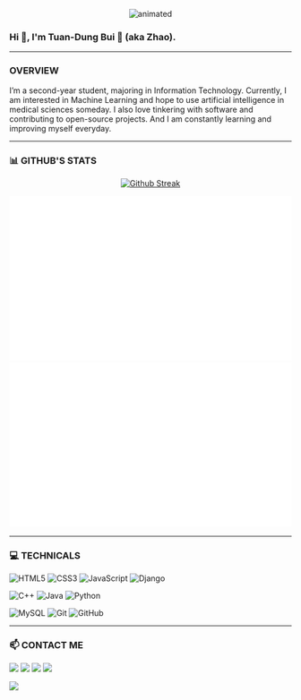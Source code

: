 <p align="center">
  <img src="https://user-images.githubusercontent.com/48708971/199606417-6b92039e-002f-4ecd-82e1-401283c19481.gif" alt="animated" />
</p>

### Hi 👋, I'm Tuan-Dung Bui 🌱 (aka Zhao).
----

### OVERVIEW
I’m a second-year student, majoring in Information Technology.
Currently, I am interested in Machine Learning and hope to use artificial intelligence in medical sciences someday.
I also love tinkering with software and contributing to open-source projects. And I am constantly learning and
improving myself everyday.

----
### :bar_chart: GITHUB'S STATS

<p align="center">
  <a href="https://github.com/zhaospei"><img height="40%" alt="Github Streak" src="https://github-readme-streak-stats.herokuapp.com?user=zhaospei&theme=flag-india&hide_border=true"></a>
</p>

<p align="center">
<img src="https://github.com/zhaospei/github-stats/blob/master/generated/overview.svg">
<img src="https://github.com/zhaospei/github-stats/blob/master/generated/languages.svg">
</p>

---
### :computer: TECHNICALS
![HTML5](https://img.shields.io/badge/html5-%23E34F26.svg?style=for-the-badge&logo=html5&logoColor=white)
![CSS3](https://img.shields.io/badge/css3-%231572B6.svg?style=for-the-badge&logo=css3&logoColor=white)
![JavaScript](https://img.shields.io/badge/javascript-%23323330.svg?style=for-the-badge&logo=javascript&logoColor=%23F7DF1E)
![Django](https://img.shields.io/badge/django-%23092E20.svg?style=for-the-badge&logo=django&logoColor=white)

![C++](https://img.shields.io/badge/c++-%2300599C.svg?style=for-the-badge&logo=c%2B%2B&logoColor=white)
![Java](https://img.shields.io/badge/java-%23ED8B00.svg?style=for-the-badge&logo=java&logoColor=white)
![Python](https://img.shields.io/badge/python-3670A0?style=for-the-badge&logo=python&logoColor=ffdd54)

![MySQL](https://img.shields.io/badge/mysql-%2300f.svg?style=for-the-badge&logo=mysql&logoColor=white)
![Git](https://img.shields.io/badge/git-%23F05033.svg?style=for-the-badge&logo=git&logoColor=white)
![GitHub](https://img.shields.io/badge/github-%23121011.svg?style=for-the-badge&logo=github&logoColor=white)

---
### :mailbox: CONTACT ME

<div>
  <a href=mailto:dungbuit1k28@gmail.com target="_blank"><img src="https://img.shields.io/badge/Gmail-D14836?style=for-the-badge&logo=gmail&logoColor=white" target="_blank"></a>
  <a href="https://www.reddit.com/user/Dugile_" target="_blank"><img src="https://img.shields.io/badge/Reddit-FF4500?style=for-the-badge&logo=reddit&logoColor=white" target="_blank"></a>
  <a href="https://www.linkedin.com/in/dungbuituan/" target="_blank"><img src="https://img.shields.io/badge/LinkedIn-0077B5?style=for-the-badge&logo=linkedin&logoColor=white" target="_blank"></a>
  <a href="https://wa.me/0364383136"><img src="https://img.shields.io/badge/WhatsApp-25D366?style=for-the-badge&logo=whatsapp&logoColor=white">
</div>

![](https://komarev.com/ghpvc/?username=zhaospei&color=orange&style=for-the-badge)
